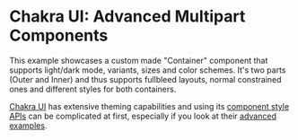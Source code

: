 # Chakra UI: Advanced Multipart Components

This example showcases a custom made "Container" component that supports light/dark mode, variants, sizes and color schemes. It's two parts (Outer and Inner) and thus supports fullbleed layouts, normal constrained ones and different styles for both containers.

[Chakra UI](https://chakra-ui.com/) has extensive theming capabilities and using its [component style APIs](https://chakra-ui.com/docs/theming/component-style) can be complicated at first, especially if you look at their [advanced examples](https://chakra-ui.com/docs/theming/advanced).
